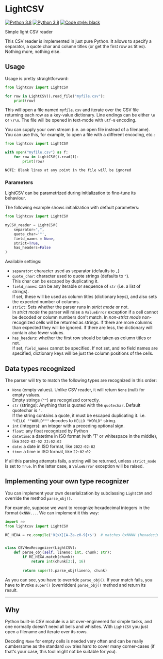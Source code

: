 # LightCSV

[![Python 3.8](https://img.shields.io/badge/python-3.8-blue.svg)](https://www.python.org/downloads/release/python-380/)
[![Python 3.8](https://img.shields.io/badge/python-3.9-greensvg)](https://www.python.org/downloads/release/python-390/)
[![Code style: black](https://img.shields.io/badge/code%20style-black-000000.svg)](https://github.com/psf/black)

Simple light CSV reader

This CSV reader is implemented in just pure Python. It allows to specify a separator, a quote char and
column titles (or get the first row as titles). Nothing more, nothing else.

## Usage

Usage is pretty straightforward:

```python
from lightcsv import LightCSV

for row in LightCSV().read_file("myfile.csv"):
    print(row)
```

This will open a file named `myfile.csv` and iterate over the CSV file returning each 
row as a key-value dictionary. Line endings can be either `\n` or `\r\n`. The file will be opened
in text-mode with `utf-8` encoding.

You can supply your own stream (i.e. an open file instead of a filename). You can use this, for example,
to open a file with a different encoding, etc.:

```python
from lightcsv import LightCSV

with open("myfile.csv") as f:
    for row in LightCSV().read(f):
        print(row)
```

    NOTE: Blank lines at any point in the file will be ignored

### Parameters

LightCSV can be parametrized during initialization to fine-tune its behaviour.

The following example shows initialization with default parameters:

```python
from lightcsv import LightCSV

myCSV_reader = LightCSV(
    separator=",",
    quote_char='"',
    field_names = None,
    strict=True,
    has_headers=False
)
```

Available settings:

 * `separator`: character used as separator (defaults to `,`)
 * `quote_char`: character used to quote strings (defaults to `"`).<br />
    This char can be escaped by duplicating it.
 * `field_names`: can be any iterable or sequence of `str` (i.e. a list of strings).<br />
    If set, these will be used as column titles (dictionary keys), and also sets the expected number of columns.</br>
 * `strict`: Sets whether the parser runs in _strict mode_ or not.<br />
    In _strict mode_ the parser will raise a `ValueError` exception if a cell cannot be decoded or column
    numbers don't match. In _non-strict mode_ non-recognized cells will be returned as strings. If there are more
    columns than expected they will be ignored. If there are less, the dictionary will contain also fewer values.
 * `has_headers`: whether the first row should be taken as column titles or not.<br />
    If set, `field_names` cannot be specified. If not set, and no field names are specified, dictionary keys will
    be just the column positions of the cells.

 
## Data types recognized

The parser will try to match the following types are recognized in this order:

 * `None` (empty values). Unlike CSV reader, it will return `None` (null) for empty values. <br />
    Empty strings (`""`) are recognized correctly.
 * `str` (strings): Anything that is quoted with the `quotechar`. Default quotechar is `"`. <br />
    If the string contains a quote, it must be escaped duplicating it. i.e. `"HELLO ""WORLD"""` decodes
    to `HELLO "WORLD"` string.
 * `int` (integers): an integer with a preceding optional sign.
 * `float`: any float recognized by Python
 * `datetime`: a datetime in ISO format (with 'T' or whitespace in the middle), like `2022-02-02 22:02:02`
 * `date`: a date in ISO format, like `2022-02-02`
 * `time`: a time in ISO format, like `22:02:02`
 

If all this parsing attempts fails, a string will be returned, unless `strict_mode` is set to `True`. In the latter
case, a `ValueError` exception will be raised.


## Implementing your own type recognizer

You can implement your own deserialization by subclassing `LightCSV` and override the method `parse_obj()`.

For example, suppose we want to recognize hexadecimal integers in the format `0xNNN...`. We can implement it
this way:

```python
import re
from lightcsv import LightCSV

RE_HEXA = re.compile('0[xX][A-Za-z0-9]+$')  # matches 0xNNNN (hexadecimals)


class CSVHexRecognizer(LightCSV):
    def parse_obj(self, lineno: int, chunk: str):
        if RE_HEXA.match(chunk):
            return int(chunk[2:], 16)
        
        return super().parse_obj(lineno, chunk)
```

As you can see, you have to override `parse_obj()`. If your match fails, you have to invoke `super()` (overridden) 
`parse_obj()` method and return its result.


---

## Why

Python built-in CSV module is a bit over-engineered for simple tasks, and one normally doesn't need all bells
and whistles. With `LightCSV` you just open a filename and iterate over its rows.

Decoding `None` for empty cells is needed very often and can be really cumbersome as the standard `csv`
tries hard to cover many corner-cases (if that's your case, this tool might not be suitable for you).
